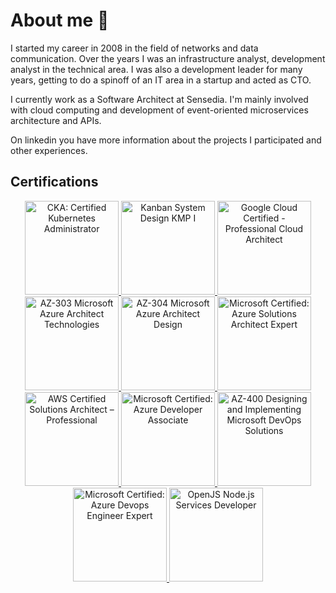 # About me :wave:

I started my career in 2008 in the field of networks and data communication. Over the years I was an infrastructure analyst, development analyst in the technical area. I was also a development leader for many years, getting to do a spinoff of an IT area in a startup and acted as CTO.

I currently work as a Software Architect at Sensedia. I'm mainly involved with cloud computing and development of event-oriented microservices architecture and APIs.

On linkedin you have more information about the projects I participated and other experiences.

## Certifications
<center>

<a href="https://www.credly.com/badges/7097b3ef-32a0-4163-afd9-12ccb6a02780/linked_in_profile" target="_blank" title="CKA: Certified Kubernetes Administrator">
  <img class="social-media-icon" src="https://www.robissonoliveira.com.br/blog/wp-content/uploads/certifications/cka.png" alt="CKA: Certified Kubernetes Administrator" width="150">
</a>
  <a href="https://edu.kanban.university/user/58253" target="_blank" title="Kanban System Design KMP I">
  <img class="social-media-icon" src="https://www.robissonoliveira.com.br/blog/wp-content/uploads/certifications/kmpI.png" alt="Kanban System Design KMP I" width="150">
</a>
  <a href="https://www.credential.net/4299d73a-4d0b-4f84-8542-db65f2e2275e" target="_blank" title="Google Cloud Certified - Professional Cloud Architect">
  <img class="social-media-icon" src="https://www.robissonoliveira.com.br/blog/wp-content/uploads/certifications/gcp-architect-professional.png" alt="Google Cloud Certified - Professional Cloud Architect" width="150">
</a>
  <a href="https://www.credly.com/badges/87331985-6c39-415e-838a-b85772a7f818?source=linked_in_profile" target="_blank" title="AZ-303 Microsoft Azure Architect Technologies">
  <img class="social-media-icon" src="https://www.robissonoliveira.com.br/blog/wp-content/uploads/certifications/az-303.png" alt="AZ-303 Microsoft Azure Architect Technologies" width="150">
</a>
  <a href="https://www.credly.com/badges/84cc1677-9a84-4e89-a31b-fae287c7d890" target="_blank" title="AZ-304 Microsoft Azure Architect Design">
  <img class="social-media-icon" src="https://www.robissonoliveira.com.br/blog/wp-content/uploads/certifications/az-304.png" alt="AZ-304 Microsoft Azure Architect Design" width="150">
</a>
  <a href="https://www.credly.com/earner/earned/badge/6547bf79-aa5d-4629-ba06-e96e48dcbcb6" target="_blank" title="Microsoft Certified: Azure Solutions Architect Expert">
  <img class="social-media-icon" src="https://www.robissonoliveira.com.br/blog/wp-content/uploads/certifications/azure-solutions-architect-expert-600x600.png" alt="Microsoft Certified: Azure Solutions Architect Expert" width="150">
</a>
  <a href="https://www.credly.com/badges/d6c09964-0d10-440f-9cdd-9ed44ef0b543" target="_blank" title="AWS Certified Solutions Architect – Professional">
  <img class="social-media-icon" src="https://www.robissonoliveira.com.br/blog/wp-content/uploads/certifications/aws-professional.png" alt="AWS Certified Solutions Architect – Professional" width="150">
</a>
  <a href="https://www.credly.com/badges/727592b7-9e97-48be-b3b7-adafef2e2947" target="_blank" title="Microsoft Certified: Azure Developer Associate">
  <img class="social-media-icon" src="https://www.robissonoliveira.com.br/blog/wp-content/uploads/certifications/az-204.png" alt="Microsoft Certified: Azure Developer Associate" width="150">
</a>
  <a href="https://www.credly.com/badges/9bc5cbfa-9131-4f8b-a3a1-2e0bd07587ad" target="_blank" title="AZ-400 Designing and Implementing Microsoft DevOps Solutions">
  <img class="social-media-icon" src="https://www.robissonoliveira.com.br/blog/wp-content/uploads/certifications/az-400.png" alt="AZ-400 Designing and Implementing Microsoft DevOps Solutions" width="150">
</a>
  <a href="https://www.credly.com/badges/0677f7ec-e770-4f47-831c-dababb7c32bf" target="_blank" title="Microsoft Certified: Azure Devops Engineer Expert">
  <img class="social-media-icon" src="https://www.robissonoliveira.com.br/blog/wp-content/uploads/certifications/azure-devops.png" alt="Microsoft Certified: Azure Devops Engineer Expert" width="150">
</a>
  <a href="https://www.credly.com/badges/ab62a404-edc6-46d5-abe4-215a170eff92" target="_blank" title="OpenJS Node.js Services Developer">
  <img class="social-media-icon" src="https://www.robissonoliveira.com.br/blog/wp-content/uploads/certifications/nodejs.png" alt="OpenJS Node.js Services Developer" width="150">
</a>


</center>

